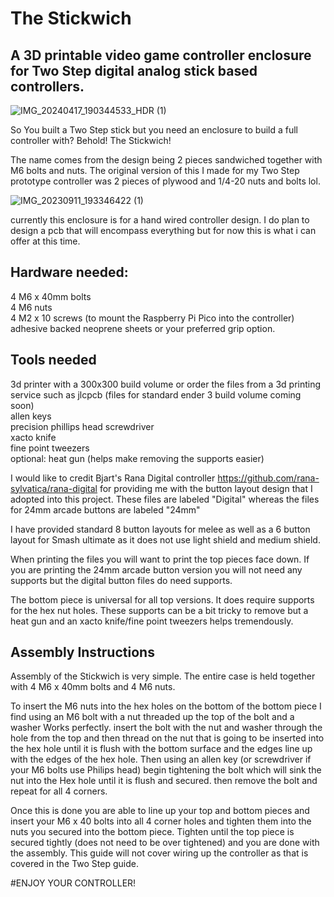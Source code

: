 # The Stickwich
## A 3D printable video game controller enclosure for Two Step digital analog stick based controllers.

![IMG_20240417_190344533_HDR (1)](https://github.com/heyitsryan/The-Stickwich/assets/2439341/94f7bcaa-280a-40d9-ad7d-518c3af8e9ae)

So You built a Two Step stick but you need an enclosure to build a full controller with? Behold! The Stickwich!

The name comes from the design being 2 pieces sandwiched together with M6 bolts and nuts. The original version of this I made for my Two Step prototype controller was 2 pieces of plywood and 1/4-20 nuts and bolts lol.

![IMG_20230911_193346422 (1)](https://github.com/heyitsryan/The-Stickwich/assets/2439341/2b47101e-0137-4ef7-9e5d-0480ddda3d59)

currently this enclosure is for a hand wired controller design. I do plan to design a pcb that will encompass everything but for now this is what i can offer at this time. 

## Hardware needed: 
4 M6 x 40mm bolts  
4 M6 nuts  
4 M2 x 10 screws (to mount the Raspberry Pi Pico into the controller)  
adhesive backed neoprene sheets or your preferred grip option.  

## Tools needed
3d printer with a 300x300 build volume or order the files from a 3d printing service such as jlcpcb (files for standard ender 3 build volume coming soon)  
allen keys  
precision phillips head screwdriver  
xacto knife  
fine point tweezers  
optional: heat gun (helps make removing the supports easier)  

I would like to credit Bjart's Rana Digital controller https://github.com/rana-sylvatica/rana-digital for providing me with the button layout design that I adopted into this project. These files are labeled "Digital" whereas the files for 24mm arcade buttons are labeled "24mm"

I have provided standard 8 button layouts for melee as well as a 6 button layout for Smash ultimate as it does not use light shield and medium shield.

When printing the files you will want to print the top pieces face down. If you are printing the 24mm arcade button version you will not need any supports but the digital button files do need supports.

The bottom piece is universal for all top versions. It does require supports for the hex nut holes. These supports can be a bit tricky to remove but a heat gun and an xacto knife/fine point tweezers helps tremendously.

## Assembly Instructions

Assembly of the Stickwich is very simple. The entire case is held together with 4 M6 x 40mm bolts and 4 M6 nuts. 

To insert the M6 nuts into the hex holes on the bottom of the bottom piece I find using an M6 bolt with a nut threaded up the top of the bolt and a washer Works perfectly. insert the bolt with the nut and washer through the hole from the top and then thread on the nut that is going to be inserted into the hex hole until it is flush with the bottom surface and the edges line up with the edges of the hex hole. Then using an allen key (or screwdriver if your M6 bolts use Philips head) begin tightening the bolt which will sink the nut into the Hex hole until it is flush and secured. then remove the bolt and repeat for all 4 corners.

Once this is done you are able to line up your top and bottom pieces and insert your M6 x 40 bolts into all 4 corner holes and tighten them into the nuts you secured into the bottom piece. Tighten until the top piece is secured tightly (does not need to be over tightened) and you are done with the assembly. This guide will not cover wiring up the controller as that is covered in the Two Step guide.

#ENJOY YOUR CONTROLLER!
